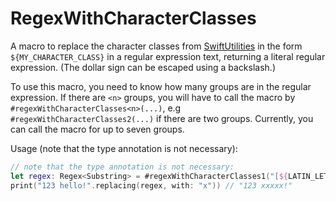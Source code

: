 # RegexWithCharacterClasses

A macro to replace the character classes from [SwiftUtilities](https://github.com/stefanspringer1/SwiftUtilities) in the form `${MY_CHARACTER_CLASS}` in a regular expression text, returning a literal regular expression. (The dollar sign can be escaped using a backslash.)

To use this macro, you need to know how many groups are in the regular expression. If there are `<n>` groups, you will have to call the macro by `#regexWithCharacterClasses<n>(...)`, e.g `#regexWithCharacterClasses2(...)` if there are two groups. Currently, you can call the macro for up to seven groups.

Usage (note that the type annotation is not necessary):

```swift
// note that the type annotation is not necessary:
let regex: Regex<Substring> = #regexWithCharacterClasses1("[${LATIN_LETTERS}]")
print("123 hello!".replacing(regex, with: "x")) // "123 xxxxx!"
```
